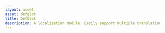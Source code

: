 ```yaml
---
layout: asset
asset: defglot
title: DefGlot
description: A localization module. Easily support multiple translations of your game.
---
```

